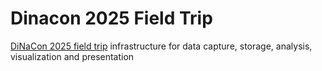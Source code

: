 # Dinacon 2025 Field Trip

[DiNaCon 2025 field trip](https://2025.dinacon.org) infrastructure for data capture, storage, analysis, visualization and presentation
